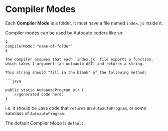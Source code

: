 # Compiler Modes

Each **Compiler Mode** is a folder. It must have a file named `index.js` inside it.

Compiler modes can be used by Autoauto coders like so: 

```
$
compilerMode: "name-of-folder"
$

The compiler assumes that each `index.js` file exports a function, which takes 1 argument (an Autoauto AST) and returns a string. 

This string should "fill in the blank" of the following method:

```java

public static AutoautoProgram p() {
    //generated code here:
}

```

i.e. it should be Java code that `return`s an `AutoautoProgram`, or some subclass of `AutoautoProgram`.

The default Compiler Mode is `default`.